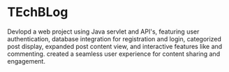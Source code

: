 # TEchBLog
Devlopd a web project using Java servlet and API's, featuring user authentication, database integration for registration and login, categorized post display, expanded post content view, and interactive features like and commenting. created a seamless user experience for content sharing and engagement.
